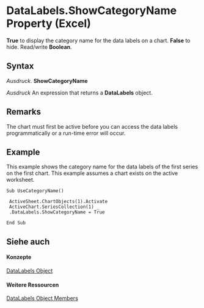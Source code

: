 
# DataLabels.ShowCategoryName Property (Excel)

 **True** to display the category name for the data labels on a chart. **False** to hide. Read/write **Boolean**.


## Syntax

 _Ausdruck_. **ShowCategoryName**

 _Ausdruck_ An expression that returns a **DataLabels** object.


## Remarks

The chart must first be active before you can access the data labels programmatically or a run-time error will occur.


## Example

This example shows the category name for the data labels of the first series on the first chart. This example assumes a chart exists on the active worksheet.


```
Sub UseCategoryName() 
 
 ActiveSheet.ChartObjects(1).Activate 
 ActiveChart.SeriesCollection(1) _ 
 .DataLabels.ShowCategoryName = True 
 
End Sub
```


## Siehe auch


#### Konzepte


[DataLabels Object](3d79271e-c702-e785-6984-d838d060a8c5.md)
#### Weitere Ressourcen


[DataLabels Object Members](http://msdn.microsoft.com/library/3c9d909d-d090-b6ed-8a28-ba62c3459044%28Office.15%29.aspx)